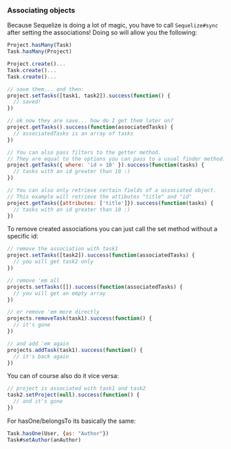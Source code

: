 ### Associating objects

Because Sequelize is doing a lot of magic, you have to call `Sequelize#sync` after setting the associations! Doing so will allow you the following:

```js
Project.hasMany(Task)
Task.hasMany(Project)

Project.create()...
Task.create()...
Task.create()...

// save them... and then:
project.setTasks([task1, task2]).success(function() {
  // saved!
})

// ok now they are save... how do I get them later on?
project.getTasks().success(function(associatedTasks) {
  // associatedTasks is an array of tasks
})

// You can also pass filters to the getter method.
// They are equal to the options you can pass to a usual finder method.
project.getTasks({ where: 'id > 10' }).success(function(tasks) {
  // tasks with an id greater than 10 :)
})

// You can also only retrieve certain fields of a associated object.
// This example will retrieve the attibutes "title" and "id"
project.getTasks({attributes: ['title']}).success(function(tasks) {
  // tasks with an id greater than 10 :)
})
```

To remove created associations you can just call the set method without a specific id:

```js
// remove the association with task1
project.setTasks([task2]).success(function(associatedTasks) {
  // you will get task2 only
})

// remove 'em all
projects.setTasks([]).success(function(associatedTasks) {
  // you will get an empty array
})

// or remove 'em more directly
projects.removeTask(task1).success(function() {
  // it's gone
})

// and add 'em again
projects.addTask(task1).success(function() {
  // it's back again
})
```

You can of course also do it vice versa:

```js
// project is associated with task1 and task2
task2.setProject(null).success(function() {
  // and it's gone
})
```

For hasOne/belongsTo its basically the same:

```js
Task.hasOne(User, {as: "Author"})
Task#setAuthor(anAuthor)
```
